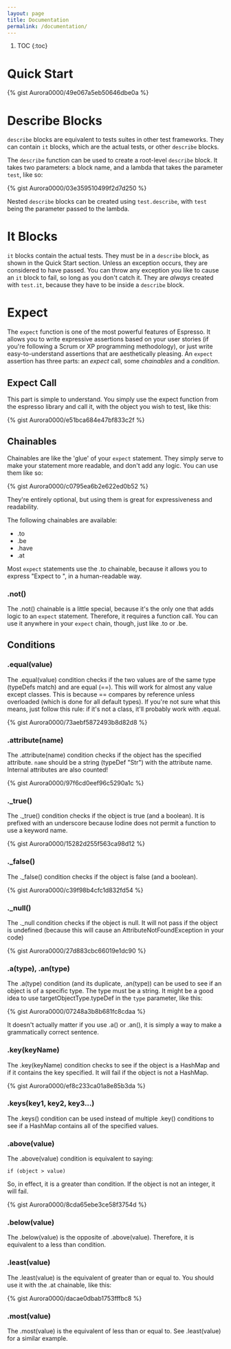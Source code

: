 ```yaml
---
layout: page
title: Documentation
permalink: /documentation/
---
```

1. TOC
{:toc}

# Quick Start

{% gist Aurora0000/49e067a5eb50646dbe0a %}

# Describe Blocks
`describe` blocks are equivalent to tests suites in other test frameworks. They
can contain `it` blocks, which are the actual tests, or other `describe` blocks.

The `describe` function can be used to create a root-level `describe` block. It
takes two parameters: a block name, and a lambda that takes the parameter
`test`, like so:

{% gist Aurora0000/03e359510499f2d7d250 %}

Nested `describe` blocks can be created using `test.describe`, with `test` being
the parameter passed to the lambda.

# It Blocks
`it` blocks contain the actual tests. They must be in a `describe` block, as
shown in the Quick Start section. Unless an exception occurs, they are
considered to have passed. You can throw any exception you like to cause an
`it` block to fail, so long as you don't catch it. They are *always* created
with `test.it`, because they have to be inside a `describe` block.

# Expect
The `expect` function is one of the most powerful features of Espresso. It
allows you to write expressive assertions based on your user stories (if you're
following a Scrum or XP programming methodology), or just write
easy-to-understand assertions that are aesthetically pleasing. An `expect`
assertion has three parts: an *expect* call, some *chainables* and a
*condition*.

## Expect Call
This part is simple to understand. You simply use the expect function from the
espresso library and call it, with the object you wish to test, like this:

{% gist Aurora0000/e51bca684e47bf833c2f %}

## Chainables
Chainables are like the 'glue' of your `expect` statement. They simply serve to
make your statement more readable, and don't add any logic. You can use them
like so:

{% gist Aurora0000/c0795ea6b2e622ed0b52 %}

They're entirely optional, but using them is great for expressiveness and
readability.

The following chainables are available:

- .to
- .be
- .have
- .at

Most `expect` statements use the .to chainable, because it allows you to express
"Expect <value> to <be something>", in a human-readable way.

### .not()
The .not() chainable is a little special, because it's the only one that adds
logic to an `expect` statement. Therefore, it requires a function call. You can
use it anywhere in your `expect` chain, though, just like .to or .be.

## Conditions

### .equal(value)
The .equal(value) condition checks if the two values are of the same type
(typeDefs match) and are equal (==). This will work for almost any value except
classes. This is because == compares by reference unless overloaded (which is
done for all default types). If you're not sure what this means, just follow
this rule: if it's not a class, it'll probably work with .equal.

{% gist Aurora0000/73aebf5872493b8d82d8 %}

### .attribute(name)
The .attribute(name) condition checks if the object has the specified attribute.
`name` should be a string (typeDef "Str") with the attribute name. Internal
attributes are also counted!

{% gist Aurora0000/97f6cd0eef96c5290a1c %}

### ._true()
The ._true() condition checks if the object is true (and a boolean). It is
prefixed with an underscore because Iodine does not permit a function to use a
keyword name.

{% gist Aurora0000/15282d255f563ca98d12 %}

### ._false()
The ._false() condition checks if the object is false (and a boolean).

{% gist Aurora0000/c39f98b4cfc1d832fd54 %}

### ._null()
The ._null condition checks if the object is null. It will not pass if the
object is undefined (because this will cause an AttributeNotFoundException in
your code)

{% gist Aurora0000/27d883cbc66019e1dc90 %}

### .a(type), .an(type)
The .a(type) condition (and its duplicate, .an(type)) can be used to see if an
object is of a specific type. The type must be a string. It might be a good idea
to use targetObjectType.typeDef in the `type` parameter, like this:

{% gist Aurora0000/07248a3b8b681fc8cdaa %}

It doesn't actually matter if you use .a() or .an(), it is simply a way to make
a grammatically correct sentence.

### .key(keyName)
The .key(keyName) condition checks to see if the object is a HashMap and if it
contains the key specified. It will fail if the object is not a HashMap.

{% gist Aurora0000/ef8c233ca01a8e85b3da %}

### .keys(key1, key2, key3...)
The .keys() condition can be used instead of multiple .key() conditions to see
if a HashMap contains all of the specified values.

### .above(value)
The .above(value) condition is equivalent to saying:

`if (object > value)`

So, in effect, it is a greater than condition. If the object is not an integer,
it will fail.

{% gist Aurora0000/8cda65ebe3ce58f3754d %}

### .below(value)
The .below(value) is the opposite of .above(value). Therefore, it is equivalent
to a less than condition.

### .least(value)
The .least(value) is the equivalent of greater than or equal to. You should use
it with the .at chainable, like this:

{% gist Aurora0000/dacae0dbab1753fffbc8 %}

### .most(value)
The .most(value) is the equivalent of less than or equal to. See .least(value)
for a similar example.
